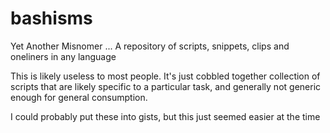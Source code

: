 # bashisms
Yet Another Misnomer ... A repository of scripts, snippets, clips and oneliners in any language

This is likely useless to most people. It's just cobbled together collection of scripts that are likely specific to a particular task, and generally not generic enough for general consumption.

I could probably put these into gists, but this just seemed easier at the time
